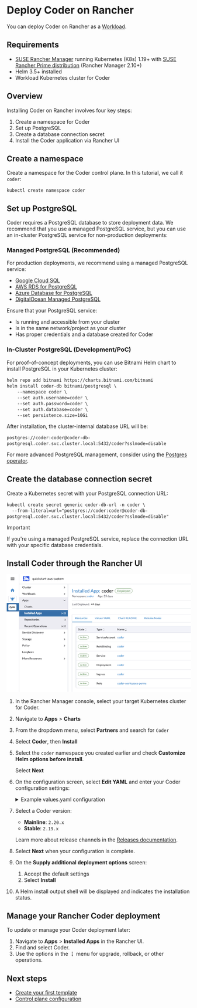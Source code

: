 # Deploy Coder on Rancher

You can deploy Coder on Rancher as a
[Workload](https://ranchermanager.docs.rancher.com/getting-started/quick-start-guides/deploy-workloads/workload-ingress).

## Requirements

- [SUSE Rancher Manager](https://ranchermanager.docs.rancher.com/getting-started/installation-and-upgrade/install-upgrade-on-a-kubernetes-cluster) running Kubernetes (K8s) 1.19+ with [SUSE Rancher Prime distribution](https://documentation.suse.com/cloudnative/rancher-manager/latest/en/integrations/kubernetes-distributions.html) (Rancher Manager 2.10+)
- Helm 3.5+ installed
- Workload Kubernetes cluster for Coder

## Overview

Installing Coder on Rancher involves four key steps:

1. Create a namespace for Coder
1. Set up PostgreSQL
1. Create a database connection secret
1. Install the Coder application via Rancher UI

## Create a namespace

Create a namespace for the Coder control plane. In this tutorial, we call it `coder`:

```shell
kubectl create namespace coder
```

## Set up PostgreSQL

Coder requires a PostgreSQL database to store deployment data.
We recommend that you use a managed PostgreSQL service, but you can use an in-cluster PostgreSQL service for non-production deployments:

<div class="tabs">

### Managed PostgreSQL (Recommended)

For production deployments, we recommend using a managed PostgreSQL service:

- [Google Cloud SQL](https://cloud.google.com/sql/docs/postgres/)
- [AWS RDS for PostgreSQL](https://aws.amazon.com/rds/postgresql/)
- [Azure Database for PostgreSQL](https://docs.microsoft.com/en-us/azure/postgresql/)
- [DigitalOcean Managed PostgreSQL](https://www.digitalocean.com/products/managed-databases-postgresql)

Ensure that your PostgreSQL service:

- Is running and accessible from your cluster
- Is in the same network/project as your cluster
- Has proper credentials and a database created for Coder

### In-Cluster PostgreSQL (Development/PoC)

For proof-of-concept deployments, you can use Bitnami Helm chart to install PostgreSQL in your Kubernetes cluster:

```console
helm repo add bitnami https://charts.bitnami.com/bitnami
helm install coder-db bitnami/postgresql \
    --namespace coder \
    --set auth.username=coder \
    --set auth.password=coder \
    --set auth.database=coder \
    --set persistence.size=10Gi
```

After installation, the cluster-internal database URL will be:

```text
postgres://coder:coder@coder-db-postgresql.coder.svc.cluster.local:5432/coder?sslmode=disable
```

For more advanced PostgreSQL management, consider using the
[Postgres operator](https://github.com/zalando/postgres-operator).

</div>

## Create the database connection secret

Create a Kubernetes secret with your PostgreSQL connection URL:

```shell
kubectl create secret generic coder-db-url -n coder \
  --from-literal=url="postgres://coder:coder@coder-db-postgresql.coder.svc.cluster.local:5432/coder?sslmode=disable"
```

> [!Important]
> If you're using a managed PostgreSQL service, replace the connection URL with your specific database credentials.

## Install Coder through the Rancher UI

![Coder installed on Rancher](../images/install/coder-rancher.png)

1. In the Rancher Manager console, select your target Kubernetes cluster for Coder.

1. Navigate to **Apps** > **Charts**

1. From the dropdown menu, select **Partners** and search for `Coder`

1. Select **Coder**, then **Install**

1. Select the `coder` namespace you created earlier and check **Customize Helm options before install**.

   Select **Next**

1. On the configuration screen, select **Edit YAML** and enter your Coder configuration settings:

   <details>
   <summary>Example values.yaml configuration</summary>

   ```yaml
   coder:
     # Environment variables for Coder
     env:
       - name: CODER_PG_CONNECTION_URL
         valueFrom:
           secretKeyRef:
             name: coder-db-url
             key: url

       # For production, uncomment and set your access URL
       # - name: CODER_ACCESS_URL
       #   value: "https://coder.example.com"

     # For TLS configuration (uncomment if needed)
     #tls:
     #  secretNames:
     #    - my-tls-secret-name
   ```

   For available configuration options, refer to the [Helm chart documentation](https://github.com/coder/coder/blob/main/helm#readme)
   or [values.yaml file](https://github.com/coder/coder/blob/main/helm/coder/values.yaml).

   </details>

1. Select a Coder version:

   - **Mainline**: `2.20.x`
   - **Stable**: `2.19.x`

   Learn more about release channels in the [Releases documentation](./releases.md).

1. Select **Next** when your configuration is complete.

1. On the **Supply additional deployment options** screen:

   1. Accept the default settings
   1. Select **Install**

1. A Helm install output shell will be displayed and indicates the installation status.

## Manage your Rancher Coder deployment

To update or manage your Coder deployment later:

1. Navigate to **Apps** > **Installed Apps** in the Rancher UI.
1. Find and select Coder.
1. Use the options in the **⋮** menu for upgrade, rollback, or other operations.

## Next steps

- [Create your first template](../tutorials/template-from-scratch.md)
- [Control plane configuration](../admin/setup/index.md)
